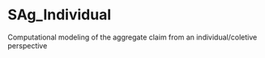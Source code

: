 # SAg_Individual
Computational modeling of the aggregate claim from an individual/coletive perspective
